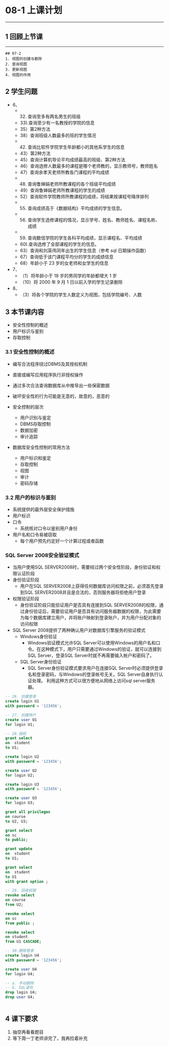 # 08-1 上课计划  
---
## 1 回顾上节课  
---
```07-2
## 07-2
1. 视图的创建与删除   
2. 查询视图  
3. 更新视图  
4. 视图的作用       
```
## 2 学生问题   
- 6、  
	- 32) 查询至多有两名男生的班级  
	- 33).查询至少有一名教授的学院的信息
	- 35）第2种方法   
	- 38）查询班级人数最多的班的学生情况  
	- 42)  查询比软件学院学生年龄都小的其他系学生的信息  
	- 43）第2种方法    
	- 45）查询计算机导论平均成绩最高的班级、第2种方法  
	- 46）查询选修人数最多的课程是哪个老师教的，显示教师号，教师姓名  
	- 47）查询余孝天老师所教各门课程的平均成绩   
	- 48)  查询鲁婵娟老师所教课程的各个班级平均成绩  
	- 49）查询鲁婵娟老师所教课程的学生的成绩  
	- 52）查询软件学院教师所教课程的成绩，将结果按课程号降序排列  
	- 55) 查询成绩高于《数据结构》平均成绩的学生信息。
	- 56)  查询学生选修课程的情况，显示学号、姓名、教师姓名、课程名称、成绩  
	- 59) 查询数信学院的学生各科平均成绩，显示课程名、平均成绩  
	- 60).查询选修了全部课程的学生的信息。   
	- 63）查询和刘英伟同年出生的学生信息（参考 sql 日期操作函数）  
	- 67）查询低于该门课程平均分的学生的成绩信息  
	- 68）年龄小于 23 岁的女老师和女学生的信息  
- 7、  
	- （1）将年龄小于 18 岁的男同学的年龄都增大 1 岁  
	- （10）将 2000 年 9 月 1 日以前入学的学生记录删除  
- 8、  
	- （3）将各个学院的学生人数定义为视图，包括学院编号、人数    



## 3 本节课内容      
- 安全性控制的概述     
- 用户标识与鉴别   
- 存取控制  
### 3.1 安全性控制的概述   
- 编写合法程序绕过DBMS及其授权机制   
- 直接或编写应用程序执行非授权操作   
- 通过多次合法查询数据库从中推导出一些保密数据  
- 破坏安全性的行为可能是无意的，故意的，恶意的    

- 安全控制的层次   
	- 用户识别与鉴定   
	- DBMS存取控制   
	- 数据加密  
	- 审计追踪   

- 数据库安全性控制的常用方法   
	- 用户标识和鉴定  
	- 存取控制  
	- 视图  
	- 审计  
	- 密码存储  

### 3.2 用户的标识与鉴别  
- 系统提供的最外层安全保护措施    
- 用户标识   
- 口令   
	- 系统核对口令以鉴别用户身份   
- 用户名和口令易被窃取   
	- 每个用户预先约定好一个计算过程或者函数   
### SQL Server 2008安全验证模式  
- 当用户使用SQL  SERVER2008时，需要经过两个安全性阶段，身份验证和权限认证阶段   
- 身份验证阶段  
	- 用户在SQL SERVER2008上获得任何数据库访问权限之前，必须首先登录到SQL SERVER2008并且是合法的，否则服务器将拒绝用户登录   
- 权限验证阶段   
	- 身份验证阶段只能验证用户是否具有连接到SQL SERVER2008的权限，通过身份验证后，需要验证用户是否具有访问服务器数据的权限，为此需要为每个数据库建立用户，并将账户映射到登录账户，并为用户分配对象的访问权限  
- SQL Server 2008提供了两种确认用户对数据库引擎服务的验证模式   
	- Windows身份验证   
		- Windows验证模式允许SQL Server可以使用Windows的用户名和口令。在这种模式下，用户只需要通过Windows的验证，就可以连接到SQL Server，登录SQL Server时就不再需要输入帐户和密码了。  
	- SQL Server身份验证    
		- SQL Server身份验证模式要求用户在连接SQL Server时必须提供登录名和登录密码，与Windows的登录帐号无关。SQL Server自身执行认证处理。 利用这种方式可以很方便地从网络上访问sql server服务器。  

```SQL
-- 26. 创建登录  
create login U1
with password = '123456';

-- 27. 创建用户  
create user U1 
for login U1;

-- 28.授权  
grant select 
on  student
to U1;

create login U2
with password = '123456';

create user U2 
for login U2;

create login U3
with password = '123456';

create user U3 
for login U3;

grant all privileges
on course  
to U2, U3;  

grant select
on sc  
to public;  

grant update
on  student
to U1;

grant select 
on  student
to U1
with grant option ;

-- 29. 回收权限  
revoke select 
on course
from U2;

revoke select 
on sc
from public ;

revoke select
on student
from U1 CASCADE;

-- 30.删除登录  
create login U4
with password = '123456';

create user U4 
for login U4;

-- a. 手动删除  
-- b. SQL语句  
drop login U4;
drop user U4;
 
```






## 4 课下要求  
1. 抽空再看看题目       
2. 等下周一丁老师讲完了，我再捡着补充      




